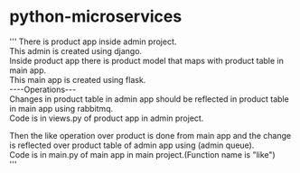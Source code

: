 # python-microservices

'''
There is product app inside admin project.</br>
This admin is created using django.</br>
Inside product app there is product model that maps with product table in main app.</br>
This main app is created using flask.</br>
----Operations---</br>
Changes in product table in admin app should be reflected in product table in main app using rabbitmq.</br>
Code is in views.py of product app in admin project.</br>

Then the like operation over product is done from main app and the change is reflected over product table of admin app using (admin queue).</br>
Code is in main.py of main app in main project.(Function name is "like")</br>
'''
